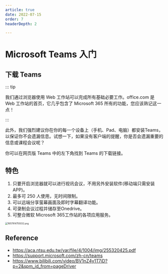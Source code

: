```yaml
---
article: true
date: 2022-07-15
order: 7
headerDepth: 2

---
```


# Microsoft Teams 入门

## 下载 Teams

::: tip

我们通过浏览器使用 Web 工作站可以完成所有基础必要工作。office.com 是 Web 工作站的首页，它几乎包含了 Microsoft 365 所有的功能，您应该熟记这一点！

:::

此外，我们强烈建议你在你的每一个设备上（手机、Pad、电脑）都安装Teams，以保证你不会遗漏信息。试想一下，如果没有客户端的提醒，你是否会遗漏重要的信息或课程会议呢？

你可以在网页版 Teams 中的左下角找到 Teams 的下载链接。

## 特色

1. 只要开启浏览器就可以进行视讯会议，不用另外安装软件(移动端只需安装APP)。
2. 最多可 250 人使用，无时间限制。
3. 可以远端分享萤幕画面及即时字幕翻译功能。
4. 可录制会议过程并储存至Onedrive。
5. 可整合微软 Microsoft 365工作站的各项应用服务。

<img src="https://static-file.zxg.red/2022/07/16/5bd6865d92d2e.png" alt="1657914755032.png" style="zoom:50%;" />

## Reference

- https://aca.ntsu.edu.tw/var/file/4/1004/img/255320425.pdf
- https://support.microsoft.com/zh-cn/teams
- https://www.bilibili.com/video/BV1nZ4y1T7iD?p=2&spm_id_from=pageDriver